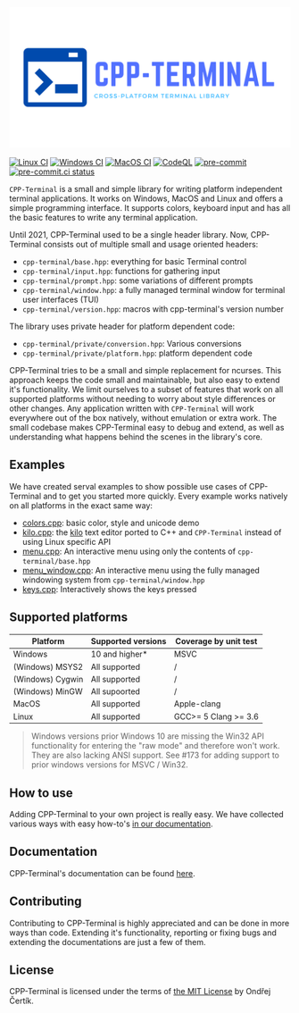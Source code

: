 <p align="center">
  <img src="logo.svg" alt="CPP-Terminal logo"/>
</p>

[![Linux CI](https://github.com/jupyter-xeus/cpp-terminal/actions/workflows/linux.yml/badge.svg)](https://github.com/jupyter-xeus/cpp-terminal/actions/workflows/linux.yml)
[![Windows CI](https://github.com/jupyter-xeus/cpp-terminal/actions/workflows/windows.yml/badge.svg)](https://github.com/jupyter-xeus/cpp-terminal/actions/workflows/windows.yml)
[![MacOS CI](https://github.com/jupyter-xeus/cpp-terminal/actions/workflows/macOS.yml/badge.svg)](https://github.com/jupyter-xeus/cpp-terminal/actions/workflows/macOS.yml)
[![CodeQL](https://github.com/jupyter-xeus/cpp-terminal/actions/workflows/codeql-analysis.yml/badge.svg)](https://github.com/jupyter-xeus/cpp-terminal/actions/workflows/codeql-analysis.yml)
[![pre-commit](https://github.com/jupyter-xeus/cpp-terminal/actions/workflows/pre-commit-check.yml/badge.svg)](https://github.com/jupyter-xeus/cpp-terminal/actions/workflows/pre-commit-check.yml)
[![pre-commit.ci status](https://results.pre-commit.ci/badge/github/jupyter-xeus/cpp-terminal/master.svg)](https://results.pre-commit.ci/latest/github/jupyter-xeus/cpp-terminal/maset)

`CPP-Terminal` is a small and simple library for writing platform independent terminal applications. It works on Windows, MacOS and Linux and offers a simple programming interface. It
supports colors, keyboard input and has all the basic features to write any
terminal application.

Until 2021, CPP-Terminal used to be a single header library. Now, CPP-Terminal consists out of multiple small and usage oriented headers:
- `cpp-terminal/base.hpp`: everything for basic Terminal control
- `cpp-terminal/input.hpp`: functions for gathering input
- `cpp-terminal/prompt.hpp`: some variations of different prompts
- `cpp-terminal/window.hpp`: a fully managed terminal window for terminal user interfaces (TUI)
- `cpp-terminal/version.hpp`: macros with cpp-terminal's version number

The library uses private header for platform dependent code:
- `cpp-terminal/private/conversion.hpp`: Various conversions
- `cpp-terminal/private/platform.hpp`: platform dependent code

CPP-Terminal tries to be a small and simple replacement for ncurses. This approach keeps the code small and maintainable, but also easy to extend it's functionality. We limit ourselves to a subset of features that work on all supported platforms without needing to worry about style differences or other changes. Any application written with `CPP-Terminal` will work everywhere out of the box natively, without emulation or extra work. The small codebase makes CPP-Terminal easy to debug and extend, as well as understanding what happens behind the scenes in the library's core.


## Examples
We have created serval examples to show possible use cases of CPP-Terminal and to get you started more quickly. Every example works natively on all platforms in the exact same way:
- [colors.cpp](examples/colors.cpp): basic color, style and unicode demo
- [kilo.cpp](examples/kilo.cpp): the [kilo](https://github.com/snaptoken/kilo-src) text editor
  ported to C++ and `CPP-Terminal` instead of using Linux specific API
- [menu.cpp](examples/menu.cpp): An interactive menu using only the contents of `cpp-terminal/base.hpp`
- [menu_window.cpp](examples/menu_window.cpp): An interactive menu using the fully managed windowing system from `cpp-terminal/window.hpp`
- [keys.cpp](examples/keys.cpp): Interactively shows the keys pressed

## Supported platforms

| Platform          | Supported versions | Coverage by unit test |
|-------------------|--------------------|-----------------------|
| Windows           | 10 and higher*     | MSVC                  |
| (Windows) MSYS2   | All supported      | /                     |
| (Windows) Cygwin  | All supported      | /                     |
| (Windows) MinGW   | All supoorted      | /                     |
| MacOS             | All supported      | Apple-clang           |
| Linux             | All supported      | GCC>= 5 Clang >= 3.6  |

> Windows versions prior Windows 10 are missing the Win32 API functionality for entering the "raw mode" and therefore won't work. They are also lacking ANSI support. See #173 for adding support to prior windows versions for MSVC / Win32.

## How to use

Adding CPP-Terminal to your own project is really easy. We have collected various ways with easy how-to's [in our documentation](https://github.com/jupyter-xeus/cpp-terminal/wiki/Adding-CPP-Terminal-to-your-ptoject).

## Documentation

CPP-Terminal's documentation can be found [here](https://github.com/jupyter-xeus/cpp-terminal/wiki).

## Contributing

Contributing to CPP-Terminal is highly appreciated and can be done in more ways than code. Extending it's functionality, reporting or fixing bugs and extending the documentations are just a few of them.

## License

CPP-Terminal is licensed under the terms of [the MIT License](https://github.com/jupyter-xeus/cpp-terminal/blob/master/LICENSE) by Ondřej Čertík.
